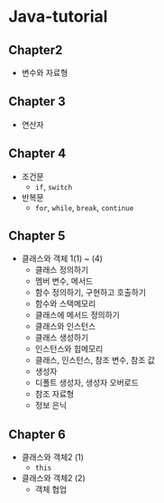 # Java-tutorial

## Chapter2
- 변수와 자료형

## Chapter 3
- 연산자

## Chapter 4
- 조건문
  - `if`, `switch`
- 반복문
  - `for`, `while`, `break`, `continue`

## Chapter 5
- 클래스와 객체 1(1) ~ (4)
  - 클래스 정의하기
  - 멤버 변수, 메서드
  - 함수 정의하기, 구현하고 호출하기
  - 함수와 스택메모리
  - 클래스에 메서드 정의하기
  - 클래스와 인스턴스
  - 클래스 생성하기
  - 인스턴스와 힙메모리
  - 클래스, 인스턴스, 참조 변수, 참조 값
  - 생성자
  - 디폴트 생성자, 생성자 오버로드
  - 참조 자료형
  - 정보 은닉

## Chapter 6

- 클래스와 객체2 (1)
  - `this`
- 클래스와 객체2 (2)
  - 객체 협업

